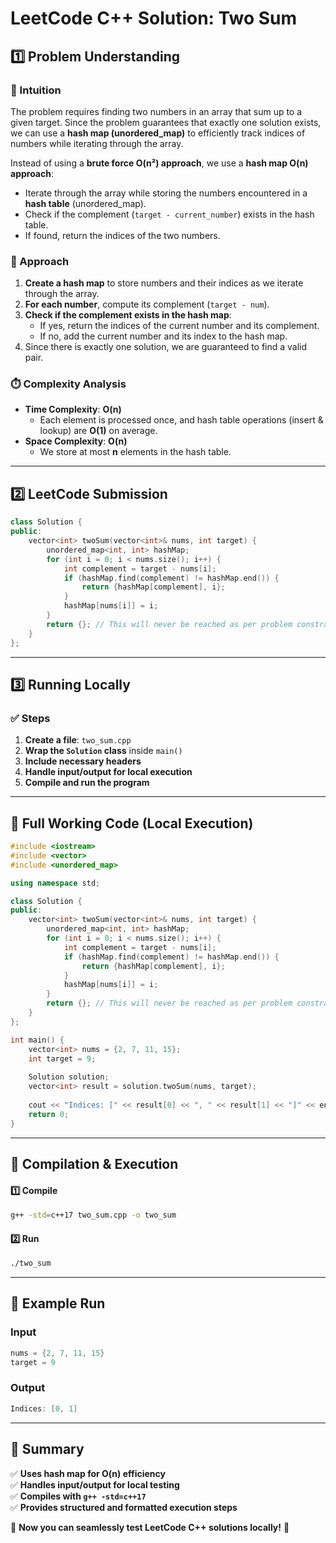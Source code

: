 # **LeetCode C++ Solution: Two Sum**  

## **1️⃣ Problem Understanding**  
### **📌 Intuition**  
The problem requires finding two numbers in an array that sum up to a given target. Since the problem guarantees that exactly one solution exists, we can use a **hash map (unordered_map)** to efficiently track indices of numbers while iterating through the array.

Instead of using a **brute force O(n²) approach**, we use a **hash map O(n) approach**:
- Iterate through the array while storing the numbers encountered in a **hash table** (unordered_map).
- Check if the complement (`target - current_number`) exists in the hash table.
- If found, return the indices of the two numbers.

### **🚀 Approach**  
1. **Create a hash map** to store numbers and their indices as we iterate through the array.
2. **For each number**, compute its complement (`target - num`).
3. **Check if the complement exists in the hash map**:
   - If yes, return the indices of the current number and its complement.
   - If no, add the current number and its index to the hash map.
4. Since there is exactly one solution, we are guaranteed to find a valid pair.

### **⏱️ Complexity Analysis**  
- **Time Complexity**: **O(n)**  
  - Each element is processed once, and hash table operations (insert & lookup) are **O(1)** on average.
- **Space Complexity**: **O(n)**  
  - We store at most **n** elements in the hash table.

---

## **2️⃣ LeetCode Submission**  
```cpp
class Solution {
public:
    vector<int> twoSum(vector<int>& nums, int target) {
        unordered_map<int, int> hashMap;
        for (int i = 0; i < nums.size(); i++) {
            int complement = target - nums[i];
            if (hashMap.find(complement) != hashMap.end()) {
                return {hashMap[complement], i};
            }
            hashMap[nums[i]] = i;
        }
        return {}; // This will never be reached as per problem constraints.
    }
};
```

---

## **3️⃣ Running Locally**  
### **✅ Steps**  
1. **Create a file**: `two_sum.cpp`  
2. **Wrap the `Solution` class** inside `main()`  
3. **Include necessary headers**  
4. **Handle input/output for local execution**  
5. **Compile and run the program**  

---

## **📝 Full Working Code (Local Execution)**  
```cpp
#include <iostream>
#include <vector>
#include <unordered_map>

using namespace std;

class Solution {
public:
    vector<int> twoSum(vector<int>& nums, int target) {
        unordered_map<int, int> hashMap;
        for (int i = 0; i < nums.size(); i++) {
            int complement = target - nums[i];
            if (hashMap.find(complement) != hashMap.end()) {
                return {hashMap[complement], i};
            }
            hashMap[nums[i]] = i;
        }
        return {}; // This will never be reached as per problem constraints.
    }
};

int main() {
    vector<int> nums = {2, 7, 11, 15};
    int target = 9;
    
    Solution solution;
    vector<int> result = solution.twoSum(nums, target);
    
    cout << "Indices: [" << result[0] << ", " << result[1] << "]" << endl;
    return 0;
}
```

---

## **🔧 Compilation & Execution**  
#### **1️⃣ Compile**  
```bash
g++ -std=c++17 two_sum.cpp -o two_sum
```  
#### **2️⃣ Run**  
```bash
./two_sum
```  

---

## **🎯 Example Run**  
### **Input**  
```cpp
nums = {2, 7, 11, 15}
target = 9
```  
### **Output**  
```cpp
Indices: [0, 1]
```  

---

## **📌 Summary**  
✅ **Uses hash map for O(n) efficiency**  
✅ **Handles input/output for local testing**  
✅ **Compiles with `g++ -std=c++17`**  
✅ **Provides structured and formatted execution steps**  

🚀 **Now you can seamlessly test LeetCode C++ solutions locally!** 🚀